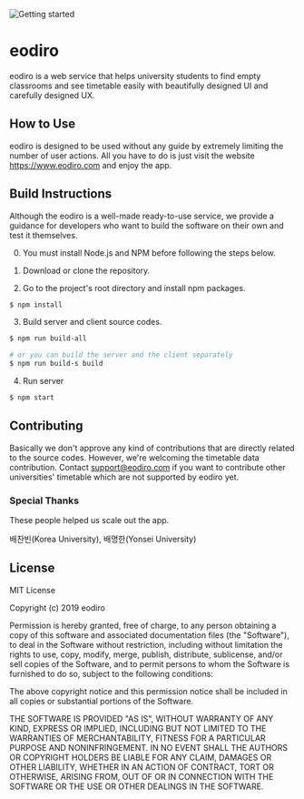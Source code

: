 ![Getting started](https://user-images.githubusercontent.com/19797697/58303582-c2e51f80-7e2b-11e9-92a8-d30c8e814b42.png)


# eodiro

eodiro is a web service that helps university students to find empty classrooms and see timetable easily with beautifully designed UI and carefully designed UX.


## How to Use

eodiro is designed to be used without any guide by extremely limiting the number of user actions. All you have to do is just visit the website https://www.eodiro.com and enjoy the app.


## Build Instructions

Although the eodiro is a well-made ready-to-use service, we provide a guidance for developers who want to build the software on their own and test it themselves.

0. You must install Node.js and NPM before following the steps below.

1. Download or clone the repository.

2. Go to the project's root directory and install npm packages.

```bash
$ npm install
```

3. Build server and client source codes.

```bash
$ npm run build-all

# or you can build the server and the client separately
$ npm run build-s build
```

4. Run server

```bash
$ npm start
```


## Contributing

Basically we don't approve any kind of contributions that are directly related to the source codes. However, we're welcoming the timetable data contribution. Contact support@eodiro.com if you want to contribute other universities' timetable which are not supported by eodiro yet.


### Special Thanks

These people helped us scale out the app.

배찬빈(Korea University), 배명한(Yonsei University)


## License

MIT License

Copyright (c) 2019 eodiro

Permission is hereby granted, free of charge, to any person obtaining a copy
of this software and associated documentation files (the "Software"), to deal
in the Software without restriction, including without limitation the rights
to use, copy, modify, merge, publish, distribute, sublicense, and/or sell
copies of the Software, and to permit persons to whom the Software is
furnished to do so, subject to the following conditions:

The above copyright notice and this permission notice shall be included in all
copies or substantial portions of the Software.

THE SOFTWARE IS PROVIDED "AS IS", WITHOUT WARRANTY OF ANY KIND, EXPRESS OR
IMPLIED, INCLUDING BUT NOT LIMITED TO THE WARRANTIES OF MERCHANTABILITY,
FITNESS FOR A PARTICULAR PURPOSE AND NONINFRINGEMENT. IN NO EVENT SHALL THE
AUTHORS OR COPYRIGHT HOLDERS BE LIABLE FOR ANY CLAIM, DAMAGES OR OTHER
LIABILITY, WHETHER IN AN ACTION OF CONTRACT, TORT OR OTHERWISE, ARISING FROM,
OUT OF OR IN CONNECTION WITH THE SOFTWARE OR THE USE OR OTHER DEALINGS IN THE
SOFTWARE.
